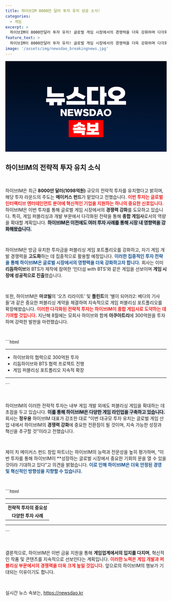 ```yaml
---
title: 하이브IM 8000만 달러 투자 유치 성공 소식!
categories:
  - 게임
excerpt: >
  하이브IM이 8000만달러 투자 유치! 글로벌 게임 시장에서의 경쟁력을 더욱 강화하며 다각화에 나선다. BTS와 함께 한 게임으로 시장 진출, 전략적 투자로 종합 게임사로의 도약을 가속화한다!
feature_text: >
  하이브IM이 8000만달러 투자 유치! 글로벌 게임 시장에서의 경쟁력을 더욱 강화하며 다각화에 나선다. BTS와 함께 한 게임으로 시장 진출, 전략적 투자로 종합 게임사로의 도약을 가속화한다!
image: '/assets/img/newsdao_breakingnews.jpg'
---
```


<p><img src="/assets/img/newsdao_breakingnews.jpg" alt="implanttips 속보" /></p>

<h2 data-ke-size="size26">하이브IM의 전략적 투자 유치 소식</h2>

<p data-ke-size="size16">&nbsp;</p>

<p>하이브IM은 최근 <strong>8000만 달러(1098억원)</strong> 규모의 전략적 투자를 유치했다고 밝히며, 해당 투자 라운드의 주도는 <strong>메이커스 펀드</strong>가 맡았다고 전했습니다. <b><span style="color: #ee2323;">이번 투자는 글로벌 인터랙티브 엔터테인먼트 분야에 혁신적인 기업을 지원하는 하나의 중요한 신호입니다.</span></b> 하이브IM은 이번 투자를 통해 글로벌 게임 시장에서의 <strong>경쟁력 강화</strong>를 도모하고 있습니다. 특히, 게임 퍼블리싱과 개발 부문에서 다각화된 전략을 통해 <strong>종합 게임사</strong>로서의 역량을 확대할 계획입니다. <b><span style="background-color: #21538527;">하이브IM은 이전에도 여러 투자 사례를 통해 시장 내 영향력을 강화해왔습니다.</span></b></p>

<p data-ke-size="size16">&nbsp;</p>

<p>하이브IM은 방금 유치한 투자금을 퍼블리싱 게임 포트폴리오를 강화하고, 자기 게임 개발 경쟁력을 <strong>고도화</strong>하는 데 집중적으로 활용할 예정입니다. <b><span style="color: #1a5490;">이러한 집중적인 투자 전략을 통해 하이브IM은 글로벌 시장에서의 영향력을 더욱 강화하고자 합니다.</span></b> 회사는 이미 <strong>리듬하이브</strong>와 BTS가 제작에 참여한 ‘인더섬 with BTS’와 같은 게임을 선보이며 <strong>게임 시장에 성공적으로 진출</strong>했습니다. </p>

<p data-ke-size="size16">&nbsp;</p>

<p>또한, 하이브IM은 <strong>마코빌</strong>의 ‘오즈 리라이트’ 및 <strong>플린트</strong>의 ‘별이 되어라2: 베다의 기사들’과 같은 중요한 퍼블리싱 계약을 체결하여 지속적으로 게임 퍼블리싱 포트폴리오를 확장해왔습니다. <b><span style="color: #ee2323;">이러한 다각화된 전략적 투자는 하이브IM이 종합 게임사로 도약하는 데 기여할 것입니다.</span></b> 지난해 8월에는 모회사 하이브와 함께 <strong>아쿠아트리</strong>에 300억원을 투자하며 강력한 발판을 마련했습니다.</p>

<p data-ke-size="size16">&nbsp;</p>

<p>```html
<hr /></p>

<ul>
    <li>하이브와의 협력으로 300억원 투자</li>
    <li>리듬하이브와 BTS 협력 프로젝트 진행</li>
    <li>게임 퍼블리싱 포트폴리오 지속적 확장</li>
</ul>

<p><hr />
```</p>

<p data-ke-size="size16">&nbsp;</p>

<p>하이브IM의 이러한 전략적 투자는 내부 게임 개발 외에도 퍼블리싱 게임을 확대하는 데 초점을 두고 있습니다. <b><span style="background-color: #21538527;">이를 통해 하이브IM은 다양한 게임 라인업을 구축하고 있습니다.</span></b> 회사는 <strong>정우용</strong> 하이브IM 대표가 강조한 대로 “이번 대규모 투자 유치는 글로벌 게임 산업 내에서 하이브IM의 <strong>경쟁력 강화</strong>에 중요한 전환점이 될 것이며, 지속 가능한 성장과 혁신을 추구할 것”이라고 전했습니다.</p>

<p data-ke-size="size16">&nbsp;</p>

<p>제이 치 메이커스 펀드 창립 파트너는 하이브IM의 능력과 전문성을 높히 평가하며, “이번 투자를 통해 하이브IM이 **성장하는 글로벌 시장에서 중요한 기회의 문을 열 수 있을 것이라 기대하고 있다”고 의견을 밝혔습니다. <b><span style="color: #1a5490;">이로 인해 하이브IM은 더욱 안정된 경영 및 혁신적인 방향성을 지향할 수 있습니다.</span></b></p>

<p data-ke-size="size16">&nbsp;</p>

<p>```html
<hr /></p>

<table style="width: 100%">
    <tr>
        <td style="text-align: center; height: 17px;"><b>전략적 투자의 중요성</b></td>
    </tr>
    <tr>
        <td style="text-align: center; height: 17px;"><b>다양한 투자 사례</b></td>
    </tr>
</table>

<p><hr />
```</p>

<p data-ke-size="size16">&nbsp;</p>

<p>결론적으로, 하이브IM은 이번 금융 지원을 통해 <strong>게임업계에서의 입지를 다지며</strong>, 혁신적인 작품 및 콘텐츠를 지속적으로 선보인다는 계획입니다. <b><span style="color: #ee2323;">이러한 노력은 게임 개발과 퍼블리싱 부문에서의 경쟁력을 더욱 크게 높일 것입니다.</span></b> 앞으로의 하이브IM의 행보가 기대되는 이유이기도 합니다.<p data-ke-size="size16">&nbsp;</p></p>
실시간 뉴스 속보는, <a href="https://newsdao.kr" rel="dofollow">https://newsdao.kr</a>


